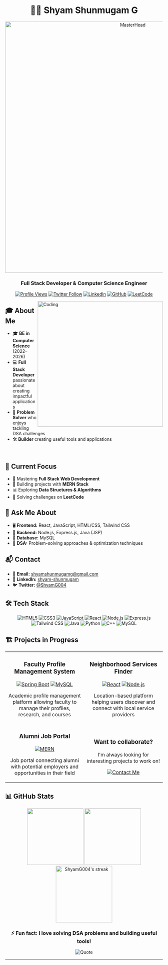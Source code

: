 # <div align="center">👨‍💻 Shyam Shunmugam G</div>

<div align="center">
  <a href="https://your-portfolio-url.com">
    <img src="https://firebasestorage.googleapis.com/v0/b/flexi-coding.appspot.com/o/dempgi7-520f8d5f-63d4-4453-8822-dbc149ae27f8.gif?alt=media&token=91c0c7b2-93c3-4029-b011-1a8703c5730d" alt="MasterHead" width="800">
  </a>
</div>

<h3 align="center">Full Stack Developer & Computer Science Engineer</h3>

<div align="center">
  
  [![Profile Views](https://komarev.com/ghpvc/?username=ShyamG004&label=Profile%20views&color=0e75b6&style=flat)](https://github.com/ShyamG004)
  [![Twitter Follow](https://img.shields.io/twitter/follow/ShyamG004?logo=twitter&style=for-the-badge)](https://twitter.com/ShyamG004)
  [![LinkedIn](https://img.shields.io/badge/-LinkedIn-0077B5?style=for-the-badge&logo=linkedin&logoColor=white)](https://www.linkedin.com/in/shyam-shunmugam/)
  [![GitHub](https://img.shields.io/badge/-GitHub-181717?style=for-the-badge&logo=github)](https://github.com/ShyamG004)
  [![LeetCode](https://img.shields.io/badge/-LeetCode-FFA116?style=for-the-badge&logo=leetcode&logoColor=black)](https://leetcode.com/ShyamG2005)
  
</div>

<img align="right" alt="Coding" width="400" src="https://cdn.dribbble.com/users/1162077/screenshots/3848914/programmer.gif">

## 🎓 About Me

- 🎓 **BE in Computer Science** (2022–2026)
- 💻 **Full Stack Developer** passionate about creating impactful applications
- 🧠 **Problem Solver** who enjoys tackling DSA challenges
- 🛠️ **Builder** creating useful tools and applications

<br>

## 🚀 Current Focus

- 🌱 Mastering **Full Stack Web Development**
- 💼 Building projects with **MERN Stack**
- 📊 Exploring **Data Structures & Algorithms**
- 🧩 Solving challenges on **LeetCode**

## 💬 Ask Me About

- 🖥️ **Frontend:** React, JavaScript, HTML/CSS, Tailwind CSS
- 🔧 **Backend:** Node.js, Express.js, Java (JSP)
- 💾 **Database:** MySQL
- 🧮 **DSA:** Problem-solving approaches & optimization techniques

## 📬 Contact

- 📧 **Email:** shyamshunmugamg@gmail.com
- 🔗 **LinkedIn:** [shyam-shunmugam](https://www.linkedin.com/in/shyam-shunmugam/)
- 🐦 **Twitter:** [@ShyamG004](https://twitter.com/ShyamG004)

## 🛠️ Tech Stack

<div align="center">
  
  ![HTML5](https://img.shields.io/badge/-HTML5-E34F26?style=for-the-badge&logo=html5&logoColor=white)
  ![CSS3](https://img.shields.io/badge/-CSS3-1572B6?style=for-the-badge&logo=css3)
  ![JavaScript](https://img.shields.io/badge/-JavaScript-F7DF1E?style=for-the-badge&logo=javascript&logoColor=black)
  ![React](https://img.shields.io/badge/-React-61DAFB?style=for-the-badge&logo=react&logoColor=black)
  ![Node.js](https://img.shields.io/badge/-Node.js-339933?style=for-the-badge&logo=nodedotjs&logoColor=white)
  ![Express.js](https://img.shields.io/badge/-Express.js-000000?style=for-the-badge&logo=express)
  ![Tailwind CSS](https://img.shields.io/badge/-Tailwind_CSS-38B2AC?style=for-the-badge&logo=tailwind-css&logoColor=white)
  ![Java](https://img.shields.io/badge/-Java-007396?style=for-the-badge&logo=java&logoColor=white)
  ![Python](https://img.shields.io/badge/-Python-3776AB?style=for-the-badge&logo=python&logoColor=white)
  ![C++](https://img.shields.io/badge/-C++-00599C?style=for-the-badge&logo=c%2B%2B&logoColor=white)
  ![MySQL](https://img.shields.io/badge/-MySQL-4479A1?style=for-the-badge&logo=mysql&logoColor=white)
  
</div>

## 🏗️ Projects in Progress

<table>
  <tr>
    <td width="50%">
      <h3 align="center">Faculty Profile Management System</h3>
      <div align="center">
        <a href="#" target="_blank"><img src="https://img.shields.io/badge/-Spring_Boot-6DB33F?style=for-the-badge&logo=spring&logoColor=white" alt="Spring Boot"></a>
        <a href="#" target="_blank"><img src="https://img.shields.io/badge/-MySQL-4479A1?style=for-the-badge&logo=mysql&logoColor=white" alt="MySQL"></a>
      </div>
      <p align="center">Academic profile management platform allowing faculty to manage their profiles, research, and courses</p>
    </td>
    <td width="50%">
      <h3 align="center">Neighborhood Services Finder</h3>
      <div align="center">
        <a href="#" target="_blank"><img src="https://img.shields.io/badge/-React-61DAFB?style=for-the-badge&logo=react&logoColor=black" alt="React"></a>
        <a href="#" target="_blank"><img src="https://img.shields.io/badge/-Node.js-339933?style=for-the-badge&logo=nodedotjs&logoColor=white" alt="Node.js"></a>
      </div>
      <p align="center">Location-based platform helping users discover and connect with local service providers</p>
    </td>
  </tr>
  <tr>
    <td width="50%">
      <h3 align="center">Alumni Job Portal</h3>
      <div align="center">
        <a href="#" target="_blank"><img src="https://img.shields.io/badge/-MERN_Stack-00D8FF?style=for-the-badge&logoColor=white" alt="MERN"></a>
      </div>
      <p align="center">Job portal connecting alumni with potential employers and opportunities in their field</p>
    </td>
    <td width="50%">
      <h3 align="center">Want to collaborate?</h3>
      <p align="center">I'm always looking for interesting projects to work on!</p>
      <div align="center">
        <a href="mailto:shyamshunmugam2005@gmail.com"><img src="https://img.shields.io/badge/-Contact_Me-D14836?style=for-the-badge&logo=gmail&logoColor=white" alt="Contact Me"></a>
      </div>
    </td>
  </tr>
</table>

## 📊 GitHub Stats

<div align="center">
  <img height="180em" src="https://github-readme-stats.vercel.app/api?username=ShyamG004&show_icons=true&theme=tokyonight&include_all_commits=true&count_private=true"/>
  <img height="180em" src="https://github-readme-stats.vercel.app/api/top-langs/?username=ShyamG004&layout=compact&langs_count=7&theme=tokyonight"/>
</div>

<div align="center">
  <img height="180em" src="https://github-readme-streak-stats.herokuapp.com/?user=ShyamG004&theme=tokyonight" alt="ShyamG004's streak" />
</div>

<div align="center">
  
  ### ⚡ Fun fact: I love solving DSA problems and building useful tools!
  
  ![Quote](https://quotes-github-readme.vercel.app/api?type=horizontal&theme=tokyonight)
  
</div>

---


